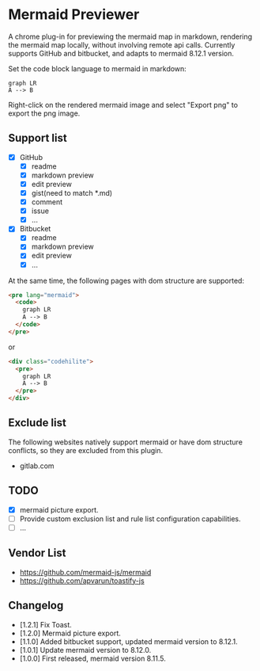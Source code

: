 # Mermaid Previewer

A chrome plug-in for previewing the mermaid map in markdown, rendering the mermaid map locally, without involving remote api calls.
Currently supports GitHub and bitbucket, and adapts to mermaid 8.12.1 version.

Set the code block language to mermaid in markdown:
```mermaid
graph LR
A --> B
```

Right-click on the rendered mermaid image and select "Export png" to export the png image.

## Support list

- [x] GitHub
  - [x] readme
  - [x] markdown preview
  - [x] edit preview
  - [x] gist(need to match *.md)
  - [x] comment
  - [x] issue
  - [x] ...
- [x] Bitbucket
  - [x] readme
  - [x] markdown preview
  - [x] edit preview
  - [x] ...

At the same time, the following pages with dom structure are supported:
```html
<pre lang="mermaid">
  <code>
    graph LR
    A --> B
  </code>
</pre>
```
or
```html
<div class="codehilite">
  <pre>
    graph LR
    A --> B
  </pre>
</div>
```

## Exclude list

The following websites natively support mermaid or have dom structure conflicts, so they are excluded from this plugin.
- gitlab.com

## TODO

- [X] mermaid picture export.
- [ ] Provide custom exclusion list and rule list configuration capabilities.
- [ ] ...

## Vendor List

- https://github.com/mermaid-js/mermaid
- https://github.com/apvarun/toastify-js

## Changelog
- [1.2.1]  Fix Toast.
- [1.2.0]  Mermaid picture export.
- [1.1.0]  Added bitbucket support, updated mermaid version to 8.12.1.
- [1.0.1]  Update mermaid version to 8.12.0.
- [1.0.0]  First released, mermaid version 8.11.5.
